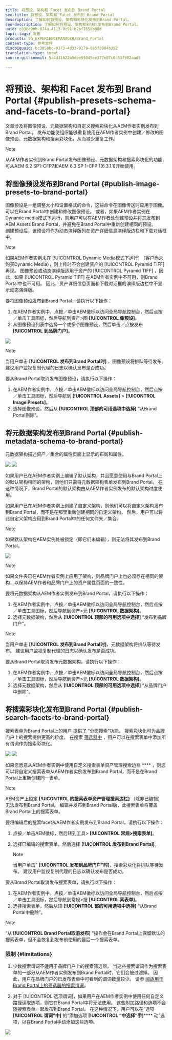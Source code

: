 ```yaml
---
title: 将预设、架构和 Facet 发布到 Brand Portal
seo-title: 将预设、架构和 Facet 发布到 Brand Portal
description: 了解如何将预设、架构和彩块化发布到Brand Portal。
seo-description: 了解如何将预设、架构和彩块化发布到Brand Portal。
uuid: c836d9bb-074a-4113-9c91-b2bf7658b88d
topic-tags: 发布
products: SG_EXPERIENCEMANAGER/Brand_Portal
content-type: 参考文件
discoiquuid: bc305abc-9373-4d33-9179-0a5f3904b352
translation-type: tm+mt
source-git-commit: 5a4d31622a5dee95045ee377e07c0c53f982aad3

---
```



# 将预设、架构和 Facet 发布到 Brand Portal {#publish-presets-schema-and-facets-to-brand-portal}

文章涉及将图像预设、元数据架构和自定义搜索彩块化从AEM作者实例发布到Brand Portal。 发布功能使组织能够重复使用在AEM作者实例中创建／修改的图像预设、元数据架构和搜索彩块化，从而减少重复工作。

>[!NOTE]
>
>从AEM作者实例到Brand Portal发布图像预设、元数据架构和搜索彩块化的功能可从AEM 6.2 SP1-CFP7和AEM 6.3 SP 1-CFP 1(6.3.1.1)开始使用。

## 将图像预设发布到Brand Portal {#publish-image-presets-to-brand-portal}

图像预设是一组调整大小和设置格式的命令，这些命令在图像传送时应用于图像。 可以在Brand Portal中创建和修改图像预设。 或者，如果AEM作者实例在Dynamic media模式下运行，则用户可以在AEM作者处创建预设并将其发布到AEM Assets Brand Portal，并避免在Brand Portal中重新创建相同的预设。\
创建预设后，该预设将作为动态演绎版列在资产详细信息演绎版边栏和下载对话框中。

>[!NOTE]
>
>如果AEM作者实例未在 [!UICONTROL Dynamic Media模式下运行] （客户尚未购买Dynamic Media），则上传时不会创建资产的 [!UICONTROL Pyramid TIFF] 再现。 图像预设或动态演绎版适用于资产的 [!UICONTROL Pyramid TIFF] ，因此，如果 [!UICONTROL Pyramid TIFF] 在AEM作者实例中不可用，则Brand Portal中也不可用。 因此，资产详细信息页面和下载对话框的演绎版边栏中不显示动态演绎版。

要将图像预设发布到Brand Portal，请执行以下操作：

1. 在AEM作者实例中，点按／单击AEM徽标以访问全局导航控制台，然后点按／单击工具图标，然后导航到资产&gt;图 **[!UICONTROL 像预设]**。
1. 从图像预设列表中选择一个或多个图像预设，然后单击／点按发布 **[!UICONTROL 到品牌门户]**。

![](assets/publishpreset.png)

>[!NOTE]
>
>当用户单击 **[!UICONTROL 发布到Brand Portal时]** ，图像预设将排队等待发布。 建议用户监视复制代理的日志以确认发布是否成功。

要从Brand Portal取消发布图像预设，请执行以下操作：

1. 在AEM作者实例中，点按／单击AEM徽标以访问全局导航控制台，然后点按／单击工具图标，然后导航到 **[!UICONTROL Assets]** &gt; **[!UICONTROL Image Presets]**。
1. 选择图像预设，然后从 **[!UICONTROL 顶部的可用选项中选择]** “从Brand Portal删除”。

## 将元数据架构发布到Brand Portal {#publish-metadata-schema-to-brand-portal}

元数据架构描述资产／集合的属性页面上显示的布局和属性。

![](assets/metadata-schema-editor.png) ![](assets/asset-properties-1.png)

如果用户已在AEM作者实例上编辑了默认架构，并且愿意使用与Brand Portal上的默认架构相同的架构，则他们只需将元数据架构表单发布到Brand Portal。 在这种情况下，Brand Portal的默认架构由从AEM作者实例发布的默认架构过度使用。

如果用户已在AEM作者实例上创建了自定义架构，则他们可以将自定义架构发布到Brand Portal，而不是在那里重新创建相同的自定义架构。 然后，用户可以将此自定义架构应用到Brand Portal中的任何文件夹／集合。

>[!NOTE]
>
>如果默认架构在AEM实例处被锁定（即它们未编辑），则无法将其发布到Brand Portal。

![](assets/default-schema-form.png)

>[!NOTE]
>
>如果文件夹已在AEM作者实例上应用了架构，则品牌门户上也必须存在相同的架构，以保持AEM作者和品牌门户上的资产属性页面的一致性。

要将元数据架构从AEM作者实例发布到Brand Portal，请执行以下操作：

1. 在AEM作者实例中，点按／单击AEM徽标以访问全局导航控制台，然后点按／单击工具图标，然后导航到资产&gt;元 **[!UICONTROL 数据架构]**。
1. 选择元数据架构，然后从 **[!UICONTROL 顶部的可用选项中选择]** “发布到品牌门户”。

>[!NOTE]
>
>当用户单击 **[!UICONTROL 发布到Brand Portal时]**，元数据架构将排队等待发布。 建议用户监视复制代理的日志以确认发布是否成功。

要从Brand Portal取消发布元数据架构，请执行以下操作：

1. 在AEM作者实例中，点按／单击AEM徽标以访问全局导航控制台，然后点按／单击工具图标，然后导航到资产&gt;元 **[!UICONTROL 数据架构]**。
1. 选择元数据架构，然后从 **[!UICONTROL 顶部的可用选项中选择]** “从品牌门户中删除”。

## 将搜索彩块化发布到Brand Portal {#publish-search-facets-to-brand-portal}

搜索表单为Brand Portal上的用户 [提供了](../using/brand-portal-search-facets.md) “分面搜索”功能。 搜索彩块化可为品牌门户上的搜索提供更高的粒度。 在搜索 [筛选器中](https://helpx.adobe.com/experience-manager/6-5/assets/using/search-facets.html#AddingaPredicate) ，用户可以在搜索表单中添加所有谓词作为搜索彩块化。

![](assets/property-predicate-removed.png)
![](assets/search-form.png)

如果您愿意从AEM作者实例中使用自定义搜索表单资产管理搜索边栏 **** ，则您可以将自定义搜索表单从AEM作者实例发布到Brand Portal，而不是在Brand Portal上重新创建同一表单。

>[!NOTE]
>
>AEM资产上锁定 **[!UICONTROL 的搜索表单资产管理搜索边栏]** （除非已编辑）无法发布到Brand Portal。 编辑并发布到Brand Portal后，此搜索表单将覆盖Brand Portal上的搜索表单。

要将编辑后的搜索facet从AEM作者实例发布到Brand Portal，请执行以下操作：

1. 点按／单击AEM徽标，然后转到工具&gt; **[!UICONTROL 常规&gt;搜索表单]**。
1. 选择已编辑的搜索表单，然后选择 **[!UICONTROL 发布到Brand Portal]**。

   >[!NOTE]
   >
   >当用户单击“ **[!UICONTROL 发布到品牌门户”时]**，搜索彩块化将排队等待发布。 建议用户监视复制代理的日志以确认发布是否成功。

要从Brand Portal取消发布搜索表单，请执行以下操作：

1. 在AEM作者实例中，点按／单击AEM徽标以访问全局导航控制台，然后点按／单击工具图标，然后导航到常规&gt;搜 **[!UICONTROL 索表单]**。
1. 选择搜索表单，然后从顶 **[!UICONTROL 部的可用选项中选择]** “从Brand Portal中删除”。

>[!NOTE]
>
>“从 **[!UICONTROL Brand Portal取消发布]** ”操作会在Brand Portal上保留默认的搜索表单，但不会恢复到发布前使用的最后一个搜索表单。

### 限制 {#limitations}

1. 少数搜索谓词不适用于品牌门户上的搜索筛选器。 当这些搜索谓词作为搜索表单的一部分从AEM作者实例发布到Brand Portal时，它们会被过滤掉。 因此，用户在品牌门户的已发布表单中可看到的谓词数量较少。 请参 [阅适用于Brand Portal上的筛选器的搜索谓词](../using/brand-portal-search-facets.md#list-of-search-predicates)。

1. 对于 [!UICONTROL 选项谓词]，如果用户在AEM作者实例中使用任何自定义路径读取选项，则它在Brand Portal中将无法使用。 这些附加路径和选项不会随搜索表单一起发布到Brand Portal。 在这种情况下，用户可以在“选项 **[!UICONTROL 谓词”中]** 的“添加选项 **[!UICONTROL ”中选择“手]****** 动”选项，以在Brand Portal手动添加这些选项。

![](assets/options-predicate-manual.png)
